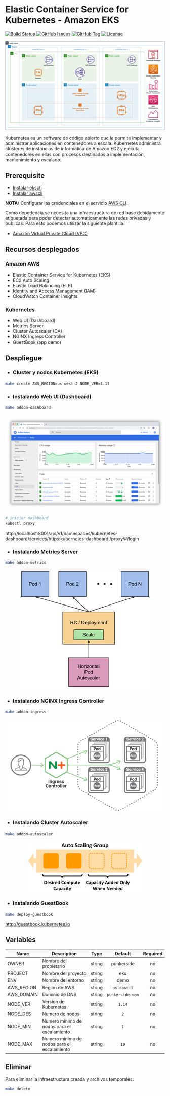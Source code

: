 # Elastic Container Service for Kubernetes - Amazon EKS

[![Build Status](https://travis-ci.org/punkerside/eksctl-demo.svg?branch=master)](https://travis-ci.org/punkerside/eksctl-demo)
[![GitHub Issues](https://img.shields.io/github/issues/punkerside/eksctl-demo.svg)](https://github.com/punkerside/eksctl-demo/issues)
[![GitHub Tag](https://img.shields.io/github/tag-date/punkerside/eksctl-demo.svg?style=plastic)](https://github.com/punkerside/eksctl-demo/tags/)
[![License](https://img.shields.io/badge/License-Apache%202.0-blue.svg)](https://opensource.org/licenses/Apache-2.0)

<p align="center">
  <img src="docs/img/architecture.png">
</p>

Kubernetes es un software de código abierto que le permite implementar y administrar aplicaciones en contenedores a escala. Kubernetes administra clústeres de instancias de informática de Amazon EC2 y ejecuta contenedores en ellas con procesos destinados a implementación, mantenimiento y escalado.

## Prerequisite

* [Instalar eksctl](https://eksctl.io/introduction/installation/)
* [Instalar awscli](https://docs.aws.amazon.com/cli/latest/userguide/cli-chap-install.html)

**NOTA:** Configurar las credenciales en el servicio [AWS CLI](https://docs.aws.amazon.com/cli/latest/reference/configure/).

Como depedencia se necesita una infraestructura de red base debidamente etiquetada para poder detectar automaticamente las redes privadas y publicas. Para esto podemos utilizar la siguiente plantilla:

* [Amazon Virtual Private Cloud (VPC)](https://github.com/punkerside/terraform-aws-template-vpc)

## Recursos desplegados

### Amazon AWS

* Elastic Container Service for Kubernetes (EKS)
* EC2 Auto Scaling
* Elastic Load Balancing (ELB)
* Identity and Access Management (IAM)
* CloudWatch Container Insights

### Kubernetes

* Web UI (Dashboard)
* Metrics Server
* Cluster Autoscaler (CA)
* NGINX Ingress Controller
* GuestBook (app demo)

## Despliegue

* ### Cluster y nodos Kubernetes (EKS)

```bash
make create AWS_REGION=us-west-2 NODE_VER=1.13
```

* ### Instalando Web UI (Dashboard)

```bash
make addon-dashboard
```

<p align="center">
  <img src="docs/img/dashboard.png">
</p>

```bash
# iniciar dashboard
kubectl proxy
```

http://localhost:8001/api/v1/namespaces/kubernetes-dashboard/services/https:kubernetes-dashboard:/proxy/#/login

* ### Instalando Metrics Server

```bash
make addon-metrics
```

<p align="center">
  <img src="docs/img/autoscaling-pods.png">
</p>

* ### Instalando NGINX Ingress Controller

```bash
make addon-ingress
```
<p align="center">
  <img src="docs/img/ingress.png">
</p>

* ### Instalando Cluster Autoscaler

```bash
make addon-autoscaler
```

<p align="center">
  <img src="docs/img/autoscaling-nodos.png">
</p>

* ### Instalando GuestBook

```bash
make deploy-guestbook
```

http://guestbook.kubernetes.io


## Variables

| Name | Description | Type | Default | Required |
|------|-------------|:----:|:-----:|:-----:|
| OWNER | Nombre del propietario | string | punkerside | no |
| PROJECT | Nombre del proyecto | string | eks | no |
| ENV | Nombre del entorno | string | demo | no |
| AWS_REGION | Region de AWS | string | `us-east-1` | no |
| AWS_DOMAIN | Dominio de DNS | string | `punkerside.com` | no |
| NODE_VER | Version de Kubernetes | string | `1.14` | no |
| NODE_DES | Numero de nodos | string | `2` | no |
| NODE_MIN | Numero minimo de nodos para el escalamiento| string | `1` | no |
| NODE_MAX | Numero minimo de nodos para el escalamiento| string | `10` | no |

## Eliminar

Para eliminar la infraestructura creada y archivos temporales:

```bash
make delete
```